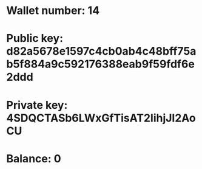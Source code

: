 # Wallet number: 14
# Public key: d82a5678e1597c4cb0ab4c48bff75ab5f884a9c592176388eab9f59fdf6e2ddd
# Private key: 4SDQCTASb6LWxGfTisAT2IihjJI2AoCU
# Balance: 0
